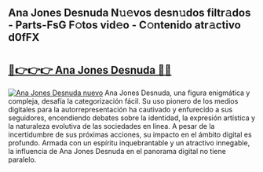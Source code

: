 ## Ana Jones Desnuda N𝚞𝚎vos desn𝚞dos filtr𝚊dos - Parts-FsG F𝚘tos vid𝚎o - C𝚘ntenido atr𝚊ctivo d0fFX

# <h2><a href="http://mb665ty.tromn.icu/?c=Ana+Jones+Desnuda">🔗👉👉👉 Ana Jones Desnuda 🔗🔗</a></h2>

[![Ana Jones Desnuda nuevo](https://i.imgur.com/pEAQMta.gif)](http://mb665ty.tromn.icu/?c=Ana+Jones+Desnuda)
Ana Jones Desnuda, una figura enigmática y compleja, desafía la categorización fácil. Su uso pionero de los medios digitales para la autorrepresentación ha cautivado y enfurecido a sus seguidores, encendiendo debates sobre la identidad, la expresión artística y la naturaleza evolutiva de las sociedades en línea. A pesar de la incertidumbre de sus próximas acciones, su impacto en el ámbito digital es profundo. Armada con un espíritu inquebrantable y un atractivo innegable, la influencia de Ana Jones Desnuda en el panorama digital no tiene paralelo.
